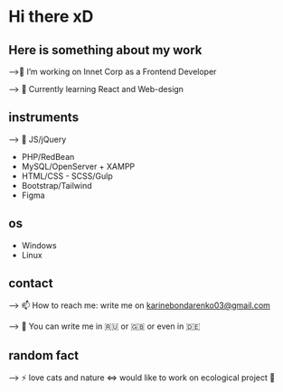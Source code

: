 # Hi there xD

## Here is something about my work

-->🔭 I’m working on Innet Corp as a Frontend Developer

--> 🌱 Currently learning React and Web-design


## instruments 
--> :construction: JS/jQuery 
- PHP/RedBean
- MySQL/OpenServer + XAMPP 
- HTML/CSS - SCSS/Gulp
- Bootstrap/Tailwind
- Figma

## os
- Windows
- Linux

## contact
--> 📫 How to reach me: write me on karinebondarenko03@gmail.com

--> :round_pushpin: You can write me in  :ru:  or  :gb:  or  even in  :de:


## random fact
--> ⚡ love cats and nature <=> would like to work on ecological project :evergreen_tree:

